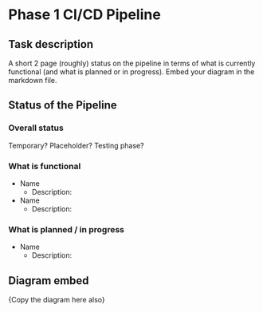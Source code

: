 # Phase 1 CI/CD Pipeline

## Task description
A short 2 page (roughly) status on the pipeline in terms of what is currently functional (and what is planned or in progress). Embed your diagram in the markdown file.

## Status of the Pipeline
### Overall status
Temporary? Placeholder? Testing phase?

### What is functional
- Name
  - Description: 
- Name
  - Description: 

### What is planned / in progress
- Name
  - Description: 

## Diagram embed
{Copy the diagram here also}
